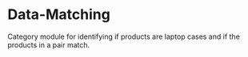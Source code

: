 # Data-Matching
Category module for identifying if products are laptop cases and if the products in a pair match.
